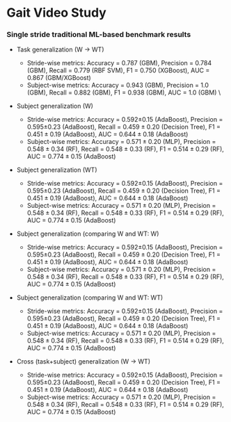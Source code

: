# Gait Video Study

### Single stride traditional ML-based benchmark results
* Task generalization (W -> WT)
    * Stride-wise metrics: Accuracy = 0.787 (GBM), Precision = 0.784 (GBM), Recall = 0.779 (RBF SVM), F1 = 0.750 (XGBoost), AUC = 0.867 (GBM/XGBoost)
    * Subject-wise metrics: Accuracy = 0.943 (GBM), Precision = 1.0 (GBM), Recall = 0.882 (GBM), F1 = 0.938 (GBM), AUC = 1.0 (GBM)
\
* Subject generalization (W)
    * Stride-wise metrics: Accuracy = 0.592$`\pm`$0.15 (AdaBoost), Precision = 0.595$`\pm`$0.23 (AdaBoost), Recall = $`0.459\pm0.20`$ (Decision Tree), F1 = $`0.451\pm0.19`$ (AdaBoost), AUC = $`0.644\pm0.18`$ (AdaBoost)
    * Subject-wise metrics: Accuracy = $`0.571\pm0.20`$ (MLP), Precision = $`0.548\pm0.34`$ (RF), Recall = $`0.548\pm0.33`$ (RF), F1 = $`0.514\pm0.29`$ (RF), AUC = $`0.774\pm0.15`$ (AdaBoost)

* Subject generalization (WT)
    * Stride-wise metrics: Accuracy = 0.592$`\pm`$0.15 (AdaBoost), Precision = 0.595$`\pm`$0.23 (AdaBoost), Recall = $`0.459\pm0.20`$ (Decision Tree), F1 = $`0.451\pm0.19`$ (AdaBoost), AUC = $`0.644\pm0.18`$ (AdaBoost)
    * Subject-wise metrics: Accuracy = $`0.571\pm0.20`$ (MLP), Precision = $`0.548\pm0.34`$ (RF), Recall = $`0.548\pm0.33`$ (RF), F1 = $`0.514\pm0.29`$ (RF), AUC = $`0.774\pm0.15`$ (AdaBoost)

* Subject generalization (comparing W and WT: W)
    * Stride-wise metrics: Accuracy = 0.592$`\pm`$0.15 (AdaBoost), Precision = 0.595$`\pm`$0.23 (AdaBoost), Recall = $`0.459\pm0.20`$ (Decision Tree), F1 = $`0.451\pm0.19`$ (AdaBoost), AUC = $`0.644\pm0.18`$ (AdaBoost)
    * Subject-wise metrics: Accuracy = $`0.571\pm0.20`$ (MLP), Precision = $`0.548\pm0.34`$ (RF), Recall = $`0.548\pm0.33`$ (RF), F1 = $`0.514\pm0.29`$ (RF), AUC = $`0.774\pm0.15`$ (AdaBoost)

* Subject generalization (comparing W and WT: WT)
    * Stride-wise metrics: Accuracy = 0.592$`\pm`$0.15 (AdaBoost), Precision = 0.595$`\pm`$0.23 (AdaBoost), Recall = $`0.459\pm0.20`$ (Decision Tree), F1 = $`0.451\pm0.19`$ (AdaBoost), AUC = $`0.644\pm0.18`$ (AdaBoost)
    * Subject-wise metrics: Accuracy = $`0.571\pm0.20`$ (MLP), Precision = $`0.548\pm0.34`$ (RF), Recall = $`0.548\pm0.33`$ (RF), F1 = $`0.514\pm0.29`$ (RF), AUC = $`0.774\pm0.15`$ (AdaBoost)

* Cross (task+subject) generalization (W -> WT)
    * Stride-wise metrics: Accuracy = 0.592$`\pm`$0.15 (AdaBoost), Precision = 0.595$`\pm`$0.23 (AdaBoost), Recall = $`0.459\pm0.20`$ (Decision Tree), F1 = $`0.451\pm0.19`$ (AdaBoost), AUC = $`0.644\pm0.18`$ (AdaBoost)
    * Subject-wise metrics: Accuracy = $`0.571\pm0.20`$ (MLP), Precision = $`0.548\pm0.34`$ (RF), Recall = $`0.548\pm0.33`$ (RF), F1 = $`0.514\pm0.29`$ (RF), AUC = $`0.774\pm0.15`$ (AdaBoost)
